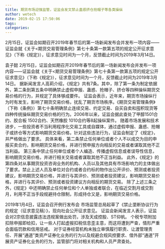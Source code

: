 ```yaml
---
title: 期货市场迎强监管，证监会发文禁止蛊惑挤仓抢帽子等各类操纵
author: wetech
date: 2019-02-15 17:50:06
tags: 
categories: 
---
```

2月15日，证监会如期召开2019年春节后的第一场新闻发布会并发布一项内容——证监会就《关于<期货交易管理条例》第七十条第一款第五项的规定公开征求意见》（下称《规定》），征求意见时间为一个月，反馈截止时间为2019年3月14日。
<!-- more -->
袁子懿
2月15日，证监会如期召开2019年春节后的第一场新闻发布会并发布一项内容——证监会就《关于<期货交易管理条例》第七十条第一款第五项的规定公开征求意见》（下称《规定》），征求意见时间为一个月，反馈截止时间为2019年3月14日。
据新闻发言人高莉介绍，《规定》共有7条。其中，除了第一条为制定依据外，第二条到第五条中明确禁止虚假申报、蛊惑、抢帽子、挤仓等四种操纵期货交易价格的行为，并规定了具体够成要件。
证监会表示，近年来，期货市场操纵行为时有发生，影响了期货交易价格，扰乱了期货市场秩序。《期货交易管理条例》（下称《条例》）第七十条明确禁止连续交易、约定交易、自买自卖和囤积现货等四种传统操纵期货交易价格的行为。2006年以来，证监会据此查处了甲醇1501合约、胶合板 1502合约、天然橡胶 1010合约等8起操纵案件。
随着市场发展和技术进步，一些投资者不当利用程序化交易工具或自媒体，通过虚假申报、蛊惑、抢帽子或挤仓等方式影响期货交易价格，针对这些违法行为，证监会制定了《规定》，并严格做出了要求。
具体来看，第二条禁止任何单位或者个人不以成交为目的申报买卖合约，影响期货交易价格，并进行预申报方向相反的交易或者谋取其他不正当利益。
第三条中禁止任何单位或者个人编造、传播虚假信息或者误导性信息，影响期货交易价格，并进行相关交易或者谋取其他不正当利益。
此外，《规定》的第四条对从事期货投资咨询业务的机构、人员以及其他具有市场影响力的主体做出了要求。禁止上述人员及单位对合约或者合约标的物作出公开评价、预测或者投资建议，影响期货交易价格，并进行与其评价、预测或者投资建议，影响期货交易价格，并进行与其评价、预测或者投资建议方向相反的期货交易。
除了上述三条之外，《规定》中还明确禁止任何单位和个人单独或者联合，在临近交割月或交割月，利用不正当手段规避持仓限制，形成持仓又是，影响期货交易价格。
 
 
2019年1月4日，证监会召开例行发布会
市场监管总局起草了《禁止垄断协议行为的规定（征求意见稿）》，现向社会公开征求意见。
证监会新闻发言人表示，证监会对2宗信息披露违法违规案做出处罚，涉及天成控股、ST仰帆。
个税专项附加扣除申报即给扣，让一些人打起虚报扣税信息歪主意，而这将遭到严查，情形严重会面临罚款和信用惩戒。
对于证券经营机构未独立审慎履行职责、让渡管理责任、开展“通道”类资产证券化业务的行为以及规避合规风控要求、借外部“通道”开展资产证券化业务的行为，监管部门将对相关机构和人员严肃查处。
